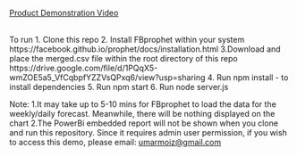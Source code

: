 <a href = "https://youtu.be/UwnG4pKGK2Y"> Product Demonstration Video </a>

<br>
To run
1. Clone this repo
2. Install FBprophet within your system 
https://facebook.github.io/prophet/docs/installation.html
3.Download and place the merged.csv file within the root directory of this repo
https://drive.google.com/file/d/1PQqX5-wmZOE5a5_VfCqbpfYZZVsQPxq6/view?usp=sharing
4. Run npm install - to install dependencies
5. Run npm start
6. Run node server.js
 
 
Note:
1.It may take up to 5-10 mins for FBprophet to load the data for the weekly/daily forecast. Meanwhile, there will be nothing displayed on the chart
2.The PowerBi embedded report will not be shown when you clone and run this repository. Since it requires admin user permission, if you wish to access this demo, please email: umarmoiz@gmail.com
